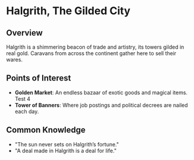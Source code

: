 # Halgrith, The Gilded City

## Overview
Halgrith is a shimmering beacon of trade and artistry, its towers gilded in real gold. Caravans from across the continent gather here to sell their wares.

## Points of Interest
- **Golden Market**: An endless bazaar of exotic goods and magical items. Test 4
- **Tower of Banners**: Where job postings and political decrees are nailed each day.

## Common Knowledge
- "The sun never sets on Halgrith’s fortune."
- "A deal made in Halgrith is a deal for life."